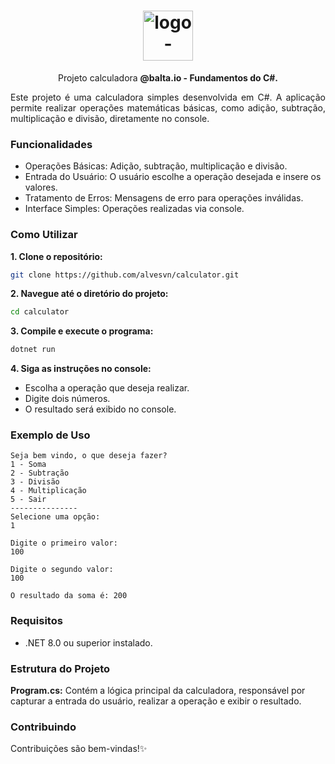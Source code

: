 

<h1 align="center"> <img src="https://github.com/user-attachments/assets/e3ec94d1-f043-4309-850c-433b2c91a9ca" alt="logo-repositorio" height="80" widht="80" /></h1> 
<p align="center"> Projeto calculadora <b>@balta.io - Fundamentos do C#.</b></p>
<p align="justify">Este projeto é uma calculadora simples desenvolvida em C#. A aplicação permite realizar operações matemáticas básicas, como adição, subtração, multiplicação e divisão, diretamente no console.</p>

### Funcionalidades

- Operações Básicas: Adição, subtração, multiplicação e divisão.
- Entrada do Usuário: O usuário escolhe a operação desejada  e insere os valores.
- Tratamento de Erros: Mensagens de erro para operações inválidas.
- Interface Simples: Operações realizadas via console.

### Como Utilizar

<strong> 1. Clone o repositório:</strong>

```bash
git clone https://github.com/alvesvn/calculator.git
```

<strong> 2. Navegue até o diretório do projeto:</strong>

```bash
cd calculator
```

<strong> 3. Compile e execute o programa:</strong> 

```bash
dotnet run
```

<strong> 4. Siga as instruções no console: </strong>

- Escolha a operação que deseja realizar.
- Digite dois números.
- O resultado será exibido no console.


### Exemplo de Uso

```
Seja bem vindo, o que deseja fazer?
1 - Soma
2 - Subtração
3 - Divisão
4 - Multiplicação
5 - Sair
---------------
Selecione uma opção: 
1

Digite o primeiro valor:
100

Digite o segundo valor: 
100

O resultado da soma é: 200
```
### Requisitos
- .NET 8.0 ou superior instalado.

### Estrutura do Projeto
<strong> Program.cs:</strong> Contém a lógica principal da calculadora, responsável por capturar a entrada do usuário, realizar a operação e exibir o resultado.

### Contribuindo
Contribuições são bem-vindas!✨







